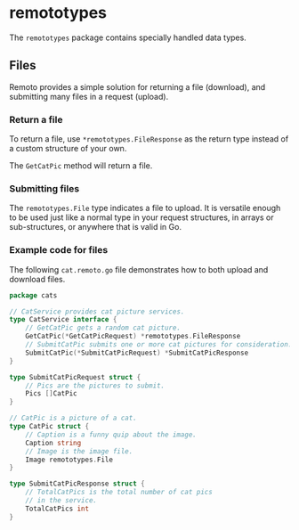 # remototypes

The `remototypes` package contains specially handled data types.

## Files

Remoto provides a simple solution for returning a file (download), and submitting
many files in a request (upload).

### Return a file

To return a file, use `*remototypes.FileResponse` as the return type instead of a custom structure of your own.

The `GetCatPic` method will return a file.

### Submitting files

The `remototypes.File` type indicates a file to upload. It is versatile enough to be used
just like a normal type in your request structures, in arrays or sub-structures, or anywhere
that is valid in Go.

### Example code for files

The following `cat.remoto.go` file demonstrates how to both upload and download files.

```go
package cats

// CatService provides cat picture services.
type CatService interface {
	// GetCatPic gets a random cat picture.
	GetCatPic(*GetCatPicRequest) *remototypes.FileResponse
	// SubmitCatPic submits one or more cat pictures for consideration.
	SubmitCatPic(*SubmitCatPicRequest) *SubmitCatPicResponse
}

type SubmitCatPicRequest struct {
	// Pics are the pictures to submit.
	Pics []CatPic
}

// CatPic is a picture of a cat.
type CatPic struct {
	// Caption is a funny quip about the image.
	Caption string
	// Image is the image file.
	Image remototypes.File
}

type SubmitCatPicResponse struct {
	// TotalCatPics is the total number of cat pics
	// in the service.
	TotalCatPics int
}
```